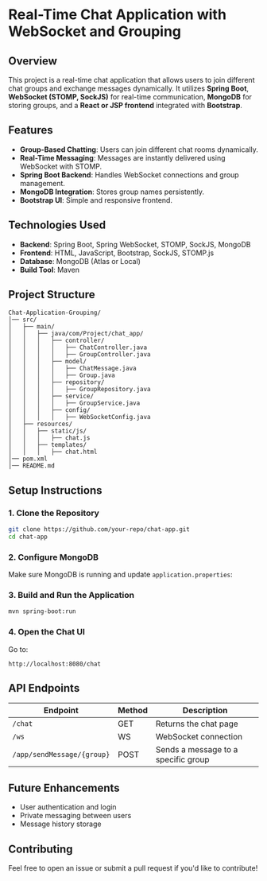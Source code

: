 # Real-Time Chat Application with WebSocket and Grouping

## Overview
This project is a real-time chat application that allows users to join different chat groups and exchange messages dynamically. It utilizes **Spring Boot**, **WebSocket (STOMP, SockJS)** for real-time communication, **MongoDB** for storing groups, and a **React or JSP frontend** integrated with **Bootstrap**.

## Features
- **Group-Based Chatting**: Users can join different chat rooms dynamically.
- **Real-Time Messaging**: Messages are instantly delivered using WebSocket with STOMP.
- **Spring Boot Backend**: Handles WebSocket connections and group management.
- **MongoDB Integration**: Stores group names persistently.
- **Bootstrap UI**: Simple and responsive frontend.

## Technologies Used
- **Backend**: Spring Boot, Spring WebSocket, STOMP, SockJS, MongoDB
- **Frontend**: HTML, JavaScript, Bootstrap, SockJS, STOMP.js
- **Database**: MongoDB (Atlas or Local)
- **Build Tool**: Maven

## Project Structure
```
Chat-Application-Grouping/
│── src/
│   ├── main/
│   │   ├── java/com/Project/chat_app/
│   │   │   ├── controller/
│   │   │   │   ├── ChatController.java
│   │   │   │   ├── GroupController.java
│   │   │   ├── model/
│   │   │   │   ├── ChatMessage.java
│   │   │   │   ├── Group.java
│   │   │   ├── repository/
│   │   │   │   ├── GroupRepository.java
│   │   │   ├── service/
│   │   │   │   ├── GroupService.java
│   │   │   ├── config/
│   │   │   │   ├── WebSocketConfig.java
│   ├── resources/
│   │   ├── static/js/
│   │   │   ├── chat.js
│   │   ├── templates/
│   │   │   ├── chat.html
│── pom.xml
│── README.md
```

## Setup Instructions
### 1. Clone the Repository
```sh
git clone https://github.com/your-repo/chat-app.git
cd chat-app
```

### 2. Configure MongoDB
Make sure MongoDB is running and update `application.properties`:


### 3. Build and Run the Application
```sh
mvn spring-boot:run
```

### 4. Open the Chat UI
Go to:
```
http://localhost:8080/chat
```

## API Endpoints
| Endpoint         | Method | Description |
|-----------------|--------|-------------|
| `/chat`         | GET    | Returns the chat page |
| `/ws`           | WS     | WebSocket connection |
| `/app/sendMessage/{group}` | POST  | Sends a message to a specific group |

## Future Enhancements
- User authentication and login
- Private messaging between users
- Message history storage

## Contributing
Feel free to open an issue or submit a pull request if you'd like to contribute!



